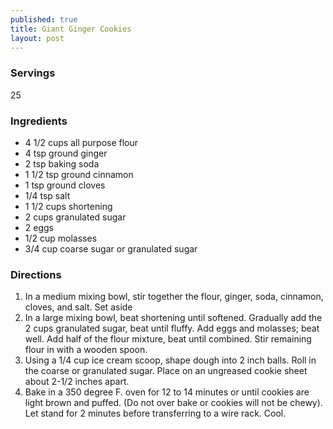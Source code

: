 ```yaml
---
published: true
title: Giant Ginger Cookies
layout: post
---
```

### Servings
25

### Ingredients
- 4 1/2 cups all purpose flour
- 4 tsp ground ginger
- 2 tsp baking soda
- 1 1/2 tsp ground cinnamon
- 1 tsp ground cloves
- 1/4 tsp salt
- 1 1/2 cups shortening
- 2 cups granulated sugar
- 2 eggs
- 1/2 cup molasses
- 3/4 cup coarse sugar or granulated sugar

### Directions
1. In a medium mixing bowl, stir together the flour, ginger, soda, cinnamon, cloves, and salt. Set aside
2. In a large mixing bowl, beat shortening until softened. Gradually add the 2 cups granulated sugar, beat until fluffy. Add eggs and molasses; beat well. Add half of the flour mixture, beat until combined. Stir remaining flour in with a wooden spoon.
3. Using a 1/4 cup ice cream scoop, shape dough into 2 inch balls. Roll in the coarse or granulated sugar. Place on an ungreased cookie sheet about 2-1/2 inches apart.
4. Bake in a 350 degree F. oven for 12 to 14 minutes or until cookies are light brown and puffed. (Do not over bake or cookies will not be chewy). Let stand for 2 minutes before transferring to a wire rack. Cool.